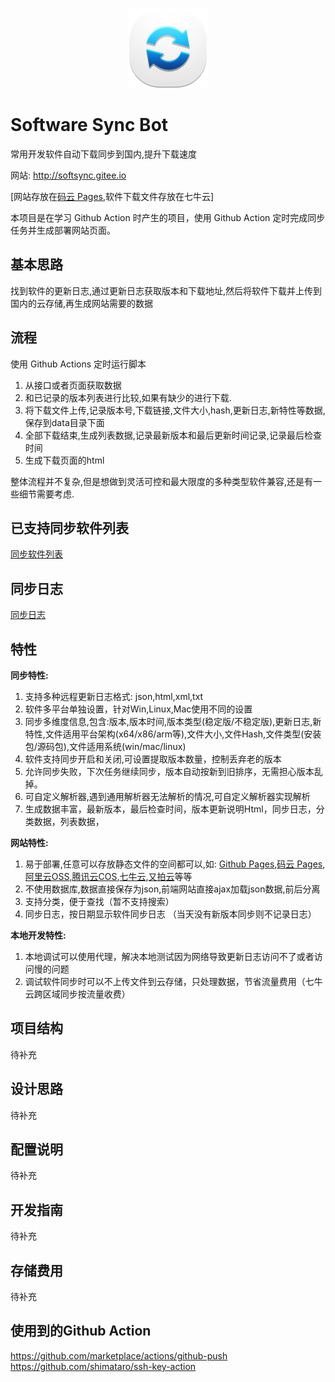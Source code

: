 <p align="center">
  <img src="sync_128px.png">
</p>

# Software Sync Bot
常用开发软件自动下载同步到国内,提升下载速度

网站:  http://softsync.gitee.io

[网站存放在[码云 Pages](https://gitee.com/softsync/softsync),软件下载文件存放在七牛云]

本项目是在学习 Github Action 时产生的项目，使用 Github Action 定时完成同步任务并生成部署网站页面。

## 基本思路

找到软件的更新日志,通过更新日志获取版本和下载地址,然后将软件下载并上传到国内的云存储,再生成网站需要的数据


## 流程

使用 Github Actions 定时运行脚本

1. 从接口或者页面获取数据
2. 和已记录的版本列表进行比较,如果有缺少的进行下载.
3. 将下载文件上传,记录版本号,下载链接,文件大小,hash,更新日志,新特性等数据,保存到data目录下面
4. 全部下载结束,生成列表数据,记录最新版本和最后更新时间记录,记录最后检查时间
5. 生成下载页面的html

整体流程并不复杂,但是想做到灵活可控和最大限度的多种类型软件兼容,还是有一些细节需要考虑.

## 已支持同步软件列表

[同步软件列表](doc/SYNCLIST.md)

## 同步日志

[同步日志](doc/SYNCLOG.md)

## 特性

**同步特性:**

1. 支持多种远程更新日志格式: json,html,xml,txt
2. 软件多平台单独设置，针对Win,Linux,Mac使用不同的设置
3. 同步多维度信息,包含:版本,版本时间,版本类型(稳定版/不稳定版),更新日志,新特性,文件适用平台架构(x64/x86/arm等),文件大小,文件Hash,文件类型(安装包/源码包),文件适用系统(win/mac/linux)
4. 软件支持同步开启和关闭,可设置提取版本数量，控制丢弃老的版本
5. 允许同步失败，下次任务继续同步，版本自动按新到旧排序，无需担心版本乱掉。
6. 可自定义解析器,遇到通用解析器无法解析的情况,可自定义解析器实现解析
7. 生成数据丰富，最新版本，最后检查时间，版本更新说明Html，同步日志，分类数据，列表数据，

**网站特性:**

1. 易于部署,任意可以存放静态文件的空间都可以,如: [Github Pages][Github Pages],[码云 Pages][码云Pages],[阿里云OSS][阿里云OSS],[腾讯云COS][腾讯云COS],[七牛云][七牛云],[又拍云][又拍云]等等
2. 不使用数据库,数据直接保存为json,前端网站直接ajax加载json数据,前后分离
3. 支持分类，便于查找（暂不支持搜索）
4. 同步日志，按日期显示软件同步日志 （当天没有新版本同步则不记录日志）

**本地开发特性:**

1. 本地调试可以使用代理，解决本地测试因为网络导致更新日志访问不了或者访问慢的问题
2. 调试软件同步时可以不上传文件到云存储，只处理数据，节省流量费用（七牛云跨区域同步按流量收费）

## 项目结构

待补充

## 设计思路

待补充

## 配置说明

待补充

## 开发指南

待补充

## 存储费用

待补充


## 使用到的Github Action
https://github.com/marketplace/actions/github-push
https://github.com/shimataro/ssh-key-action




[Github Pages]: https://help.github.com/cn/github/working-with-github-pages/about-github-pages "Github Pages"
[码云Pages]: https://gitee.com/help/articles/4136 "码云Pages"
[七牛云]: https://www.qiniu.com/products/kodo "七牛云对象存储"
[阿里云OSS]: https://cn.aliyun.com/product/oss "阿里云OSS"
[腾讯云COS]: https://cloud.tencent.com/product/cos "腾讯云COS"
[又拍云]: https://www.upyun.com/products/file-storage "又拍云云存储USS"

